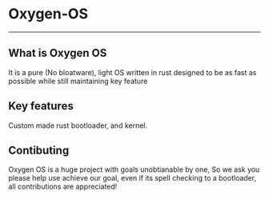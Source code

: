 # Oxygen-OS
---
## What is Oxygen OS ## 
It is a pure (No bloatware), light OS written in rust designed to be as fast as possible while still maintaining key feature 
## Key features
Custom made rust bootloader, and kernel.
## Contibuting 
Oxygen OS is a huge project with goals unobtianable by one,
So we ask you please help use achieve our goal, even if its spell checking to a bootloader, all contributions are appreciated!